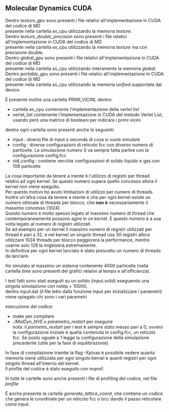 ## Molecular Dynamics CUDA
  
Dentro *texture_gpu* sono presenti i file relativi all'implementazione in CUDA del codice di MD  
presente nella cartella *ex_cpu* utilizzando la memoria *texture*.    
Dentro *texture_double_precision* sono presenti i file relativi all'implementazione in CUDA del codice di MD  
presente nella cartella *ex_cpu* utilizzando la memoria *texture* ma con precisione double.    
Dentro *global_gpu* sono presenti i file relativi all'implementazione in CUDA del codice di MD  
presente nella cartella *ex_cpu* utilizzando interamente la memoria *global*.    
Dentro *portable_gpu* sono presenti i file relativi all'implementazione in CUDA del codice di MD  
presente nella cartella *ex_cpu* utilizzando la memoria *unified* supportata dal device.      
  
È presente inoltre una cartella PRIMI\_VICINI, dentro:  
- cartella ex\_cpu contenente l'implementazione della *verlet list*  
- verlet\_list contenente l'implementazione in CUDA del metodo Verlet List, usando però una matrice di booleani per indicare i primi vicini  
  

dentro ogni cartella sono presenti anche le seguenti:  
- input : diversi file di input a seconda di cosa si vuole simulare  
- config : diverse configurazioni di reticolo fcc con diverso numero di particelle. La simulazione numero 0 va sempre fatta partire con la configurazione config.fcc  
- old\_config : contiene vecchie configurazioni di solido liquido e gas con 108 particelle  
  
La cosa importante da tenere a mente è l'utilizzo di registri per thread relativi ad ogni kernel. Se questo numero supera quello concesso allora il kernel non viene eseguito.  
Per questo motivo ho avuto limitazioni di utilizzo per numero di threads.  
Inoltre un'altra cosa da tenere a mente è che per ogni kernel esiste un numero ottimale di threads per blocco, che **non è** necessariamente il massimo concesso (1024).  
Questo numero è molto spesso legato al massimo numero di thread che contemporaneamente possono agire in un kernel. E questo numero è a sua volta legato al numero di registri utilizzati.  
Se ad esempio per un kernel il massimo numero di registri utilizzati per thread è pari a 32, e nel kernel un singolo thread usa 30 registri allora utilizzare 1024 threads per blocco peggiorerà la performance, mentre usarne solo 128 la migliorerà estremamente.   
In definitiva per ogni kernel lanciato è stato prescelto un numero di threads da lanciare.   
 
Ho simulato al massimo un sistema contenente 4000 particelle (nella cartella *time* sono presenti dei grafici relativi al tempo e all'efficienza).    

I test fatti sono stati eseguiti su un solido (input.solid) eseguendo una singola simulazione con nstep = 10000.  
dentro input.dat (il file letto dalla funzione input per inizializzare i parametri) viene spiegato chi sono i vari parametri   
  
esecuzione del codice:   
- *make* per compilare  
- *./MolDyn\_NVE.x parametro\_restart* per eseguire  
nota: il *parmetro\_restart* per i test è sempre stato messo pari a 0, ovvero la configurazione iniziale è quella contenuta in config.fcc, un reticolo fcc. Se posto uguale a 1 legge la configurazione della simulazione precedente (utile per la fase di equilibrazione).  
  
In fase di compilazione tramite la flag -Xptxas è possibile vedere quanta memoria viene utilizzata per ogni singolo kernel e quanti registri per ogni singolo thread all'interno del kernel.  
Il profile del codice è stato eseguito con nvprof.  
 
In tutte le cartelle sono anche presenti i file di profiling del codice, nel file *profile*   
  
È anche presente la cartella *generate_lattice_coord*, che contiene un codice che genera le coordinate per un reticolo fcc o bcc dando il passo reticolare come input.  
